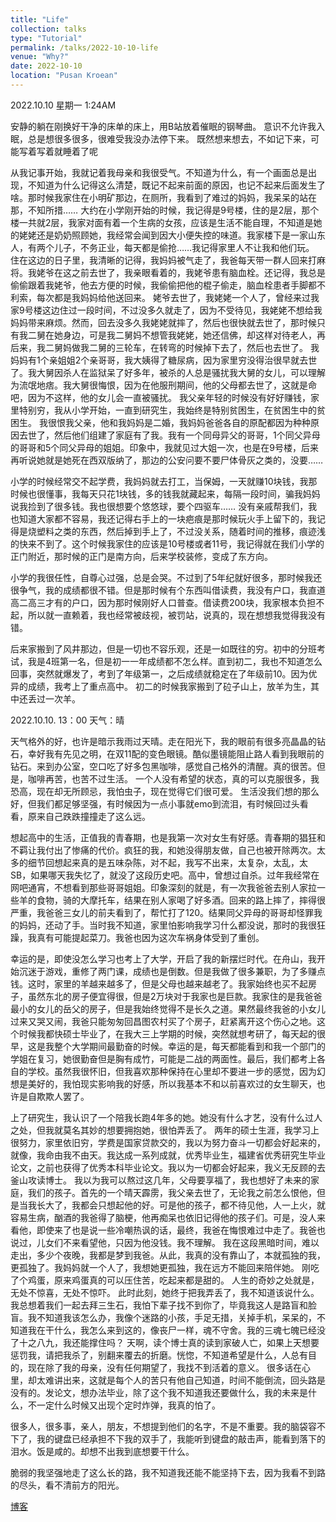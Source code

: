 ```yaml
---
title: "Life"
collection: talks
type: "Tutorial"
permalink: /talks/2022-10-10-life
venue: "Why?"
date: 2022-10-10
location: "Pusan Kroean"
---
```


2022.10.10  星期一  1:24AM

安静的躺在刚换好干净的床单的床上，用B站放着催眠的钢琴曲。
意识不允许我入眠，总是想很多很多，很难受我没办法停下来。
既然想来想去，不如记下来，可能写着写着就睡着了呢

从我记事开始，我就记着我母亲和我很受气。不知道为什么，有一个画面总是出现，不知道为什么记得这么清楚，既记不起来前面的原因，也记不起来后面发生了啥。那时候我家住在小明矿那边，在厕所，我看到了难过的妈妈，我呆呆的站在那，不知所措……
大约在小学刚开始的时候，我记得是9号楼，住的是2层，那个楼一共就2层，我家对面有着一个生病的女孩，应该是生活不能自理，不知道是她的姥姥还是奶奶照顾她，我经常会闻到因大小便失控的味道。我家楼下是一家山东人，有两个儿子，不务正业，每天都是偷抢……我记得家里人不让我和他们玩。
住在这边的日子里，我清晰的记得，我妈妈被气走了，我爸每天带一群人回来打麻将。我姥爷在这之前去世了，我亲眼看着的，我姥爷患有脑血栓。还记得，我总是偷偷跟着我姥爷，他去方便的时候，我偷偷把他的棍子偷走，脑血栓患者手脚都不利索，每次都是我妈妈给他送回来。
姥爷去世了，我姥姥一个人了，曾经来过我家9号楼这边住过一段时间，不过没多久就走了，因为不受待见，我姥姥不想给我妈妈带来麻烦。然而，回去没多久我姥姥就摔了，然后也很快就去世了，那时候只有我二舅在她身边，可是我二舅妈不想管我姥姥，她还信佛，却这样对待老人，再后来，我二舅妈做我二舅的三轮车，在转弯的时候掉下去了，然后也去世了。
我妈妈有1个亲姐姐2个亲哥哥，我大姨得了糖尿病，因为家里穷没得治很早就去世了。我大舅因杀人在监狱呆了好多年，被杀的人总是骚扰我大舅的女儿，可以理解为流氓地痞。我大舅很悔恨，因为在他服刑期间，他的父母都去世了，这就是命吧，因为不这样，他的女儿会一直被骚扰。
我父亲年轻的时候没有好好赚钱，家里特别穷，我从小学开始，一直到研究生，我始终是特别贫困生，在贫困生中的贫困生。
我很恨我父亲，他和我妈妈是二婚，我妈妈爸爸各自的原配都因为种种原因去世了，然后他们组建了家庭有了我。我有一个同母异父的哥哥，1个同父异母的哥哥和5个同父异母的姐姐。印象中，我就见过大姐一次，也是在9号楼，后来再听说她就是她死在西双版纳了，那边的公安问要不要尸体骨灰之类的，没要……

小学的时候经常交不起学费，我妈妈就去打工，当保姆，一天就赚10块钱，我那时候也很懂事，我每天只花1块钱，多的钱我就藏起来，每隔一段时间，骗我妈妈说我捡到了很多钱。我也很想要个悠悠球，要个四驱车……
没有亲戚帮我们，我也知道大家都不容易，我还记得右手上的一块疤痕是那时候玩火手上留下的，我记得是烧塑料之类的东西，然后掉到手上了，不过没关系，随着时间的推移，痕迹浅的快来不到了。这个时候我家住的应该是10号楼或者11号，我记得就在我们小学的正门附近，那时候的正门是南方向，后来学校装修，变成了东方向。

小学的我很任性，自尊心过强，总是会哭。不过到了5年纪就好很多，那时候我还很争气，我的成绩都很不错。但是那时候有个东西叫借读费，我没有户口，我直道高二高三才有的户口，因为那时候刚好人口普查。借读费200块，我家根本负担不起，所以就一直赖着，我也经常被歧视，被罚站，说真的，现在想想我觉得我没有错。

后来家搬到了风井那边，但是一切也不容乐观，还是一如既往的穷。初中的分班考试，我是4班第一名，但是初一一年成绩都不怎么样。直到初二，我也不知道怎么回事，突然就爆发了，考到了年级第一，之后成绩就稳定在了年级前10。因为优异的成绩，我考上了重点高中。
初二的时候我家搬到了砬子山上，放羊为生，其中还丢过一次羊。


2022.10.10. 13：00 天气：晴

天气格外的好，也许是暗示我雨过天晴。走在阳光下，我的眼前有很多亮晶晶的钻石，幸好我有先见之明，在双11配的变色眼镜。酷似墨镜能阻止路人看到我眼前的钻石。来到办公室，空口吃了好多包黑咖啡，感觉自己格外的清醒。真的很苦。但是，咖啡再苦，也苦不过生活。
一个人没有希望的状态，真的可以克服很多，我恐高，现在却无所顾忌，我怕虫子，现在觉得它们很可爱。
生活没我们想的那么好，但我们都足够坚强，有时候因为一点小事就emo到流泪，有时候回过头看看，原来自己跌跌撞撞走了这么远。

想起高中的生活，正值我的青春期，也是我第一次对女生有好感。青春期的猖狂和不羁让我付出了惨痛的代价。疯狂的我，和她没得朋友做，自己也被开除两次。太多的细节回想起来真的是五味杂陈，对不起，我写不出来，太复杂，太乱，太SB，如果哪天我失忆了，就没了这段历史吧。高中，曾想过自杀。过年我经常在网吧通宵，不想看到那些哥哥姐姐。印象深刻的就是，有一次我爸爸去别人家拉一些羊的食物，骑的大摩托车，结果在别人家喝了好多酒。回来的路上摔了，摔得很严重，我爸爸三女儿的前夫看到了，帮忙打了120。结果同父异母的哥哥却怪罪我的妈妈，还动了手。当时我不知道，家里怕影响我学习什么都没说，那时的我很狂躁，我真有可能提起菜刀。我爸也因为这次车祸身体受到了重创。

幸运的是，即使没怎么学习也考上了大学，开启了我的新摆烂时代。在舟山，我开始沉迷于游戏，重修了两门课，成绩也是倒数。但是我做了很多兼职，为了多赚点钱。这时，家里的羊越来越多了，但是父母也越来越老了。我家始终也买不起房子，虽然东北的房子便宜得很，但是2万块对于我家也是巨款。我家住的是我爸爸最小的女儿的岳父的房子，但是我始终觉得不是长久之道。果然最终我爸的小女儿过来又哭又闹，我爸只能匆匆回昌图农村买了个房子，赶紧离开这个伤心之地。这个时候我都快硕士毕业了，在我大三上学期的时候，突然就想考研了，每天起的很早，这是我整个大学期间最勤奋的时候。幸运的是，每天都能看到和我一个部门的学姐在复习，她很勤奋但是胸有成竹，可能是二战的两面性。最后，我们都考上各自的学校。虽然我很怀旧，但我喜欢那种保持在心里却不要进一步的感觉，因为幻想是美好的，我怕现实影响我的好感，所以我基本不和以前喜欢过的女生聊天，也许是自欺欺人罢了。

上了研究生，我认识了一个陪我长跑4年多的她。她没有什么才艺，没有什么过人之处，但我就莫名其妙的想要拥抱她，很怕弄丢了。
两年的硕士生涯，我学习上很努力，家里依旧穷，学费是国家贷款交的，我以为努力奋斗一切都会好起来的，就像，我命由我不由天。我达成一系列成就，优秀毕业生，福建省优秀研究生毕业论文，之前也获得了优秀本科毕业论文。我以为一切都会好起来，我义无反顾的去釜山攻读博士。
我以为我可以熬过这几年，父母要享福了，我也想好了未来的家庭，我们的孩子。首先的一个晴天霹雳，我父亲去世了，无论我之前怎么恨他，但是当我长大了，我都会只想起他的好。可是他的孩子，都不待见他，人一上火，就容易生病，酗酒的我爸得了脑梗，他再痴呆也依旧记得他的孩子们。可是，没人来看他，即使来了也是说一些冷嘲热讽的话，最终，我爸在悔恨难过中走了。我爸也说过，儿女们不来看望他，只因为他没钱。我不理解。
我在这段黑暗时间，难以走出，多少个夜晚，我都是梦到我爸。从此，我真的没有靠山了，本就孤独的我，更孤独了。我妈妈就一个人了，我想她更孤独，我在远方不能回来陪伴她。
刚吃了个鸡蛋，原来鸡蛋真的可以压住苦，吃起来都是甜的。
人生的奇妙之处就是，无处不惊喜，无处不惊吓。
此时此刻，她终于把我弄丢了，我不知道该说什么。我总想着我们一起去拜三生石，我怕下辈子找不到你了，毕竟我这人是路盲和脸盲。我不知道我该怎么办，我像个迷路的小孩，手足无措，关掉手机，呆呆的，不知道我在干什么，我怎么来到这的，像丧尸一样，魂不守舍。我的三魂七魄已经没了十之八九，我还能撑住吗？
天啊，读个博士真的读到家破人亡，如果上天想要惩罚我，请把我杀了，别翻来覆去的折磨。恍惚，不知道希望是什么，人总有目的，现在除了我的母亲，没有任何期望了，我找不到活着的意义。
很多话在心里，却太难讲出来，这就是每个人的苦只有他自己知道，时间不能倒流，回头路是没有的。发论文，想办法毕业，除了这个我不知道我还要做什么，我的未来是什么，不一定什么时候又出现个定时炸弹，我真的怕了。

很多人，很多事，亲人，朋友，不想提到他们的名字，不是不重要。我的脑袋容不下了，我的键盘已经承担不下我的双手了，我能听到键盘的敲击声，能看到落下的泪水。饭是咸的。却想不出我到底想要干什么。

脆弱的我坚强地走了这么长的路，我不知道我还能不能坚持下去，因为我看不到路的尽头，看不清前方的阳光。

[博客]("https://blog.sina.com.cn/s/articlelist_5273370319_0_1.html" "blog")
